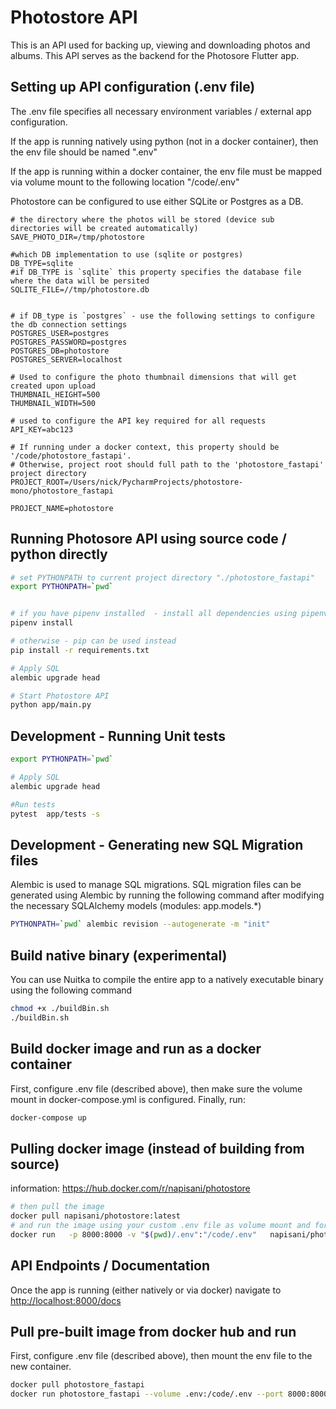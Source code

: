 # Photostore API

This is an API used for backing up, viewing and downloading photos and albums.
This API serves as the backend for the Photosore Flutter app. 


## Setting up API configuration (.env file)
The .env file specifies all necessary environment variables / external app configuration.

If the app is running natively using python (not in a docker container), then the env file should be named ".env"

If the app is running within a docker container, the env file must be mapped via volume mount to the following location
"/code/.env"

Photostore can be configured to use either SQLite or Postgres as a DB.
```
# the directory where the photos will be stored (device sub directories will be created automatically)
SAVE_PHOTO_DIR=/tmp/photostore

#which DB implementation to use (sqlite or postgres)
DB_TYPE=sqlite
#if DB_TYPE is `sqlite` this property specifies the database file where the data will be persited
SQLITE_FILE=//tmp/photostore.db


# if DB_type is `postgres` - use the following settings to configure the db connection settings
POSTGRES_USER=postgres
POSTGRES_PASSWORD=postgres
POSTGRES_DB=photostore
POSTGRES_SERVER=localhost

# Used to configure the photo thumbnail dimensions that will get created upon upload
THUMBNAIL_HEIGHT=500
THUMBNAIL_WIDTH=500

# used to configure the API key required for all requests
API_KEY=abc123

# If running under a docker context, this property should be '/code/photostore_fastapi'.
# Otherwise, project root should full path to the 'photostore_fastapi' project directory 
PROJECT_ROOT=/Users/nick/PycharmProjects/photostore-mono/photostore_fastapi

PROJECT_NAME=photostore
```

## Running Photosore API using source code / python directly
```bash
# set PYTHONPATH to current project directory "./photostore_fastapi"
export PYTHONPATH=`pwd`


# if you have pipenv installed  - install all dependencies using pipenv
pipenv install

# otherwise - pip can be used instead
pip install -r requirements.txt

# Apply SQL
alembic upgrade head

# Start Photostore API
python app/main.py 
```


## Development - Running Unit tests
```bash
export PYTHONPATH=`pwd`

# Apply SQL
alembic upgrade head

#Run tests
pytest  app/tests -s
```


## Development - Generating new SQL Migration files
Alembic is used to manage SQL migrations. SQL migration files can be generated using Alembic by running 
 the following command after modifying the necessary SQLAlchemy models (modules: app.models.*) 
```bash
PYTHONPATH=`pwd` alembic revision --autogenerate -m "init"
```


## Build native binary (experimental)
You can use Nuitka to compile the entire app to a natively executable binary using the following command
```bash
chmod +x ./buildBin.sh
./buildBin.sh
```



## Build docker image and run as a docker container
First, configure .env file (described above), then make sure the volume mount in docker-compose.yml is configured.
Finally, run:
```bash
docker-compose up
```


## Pulling docker image (instead of building from source)
information: https://hub.docker.com/r/napisani/photostore
```bash
# then pull the image
docker pull napisani/photostore:latest
# and run the image using your custom .env file as volume mount and forwarding port 8000 to your localhost
docker run   -p 8000:8000 -v "$(pwd)/.env":"/code/.env"   napisani/photostore:latest
```


## API Endpoints / Documentation
Once the app is running (either natively or via docker)
navigate to [http://localhost:8000/docs](http://localhost:8000/docs)



## Pull pre-built image from docker hub and run
First, configure .env file (described above), then mount the env file to the new container.
```bash
docker pull photostore_fastapi
docker run photostore_fastapi --volume .env:/code/.env --port 8000:8000
```